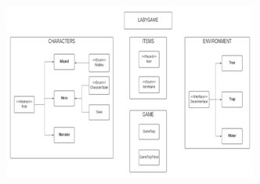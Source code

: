 <a href="https://github.com/Tailong-mb/Labygame_project/tree/emilien/doc">
    <img src="images/UML/LabyGameUml.png" alt="UML" width="750" height="350">
</a>
